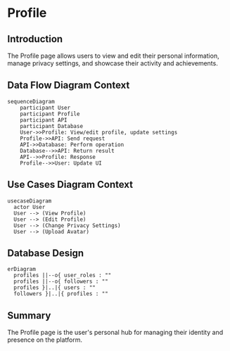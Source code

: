 # Profile

## Introduction
The Profile page allows users to view and edit their personal information, manage privacy settings, and showcase their activity and achievements.

## Data Flow Diagram Context
```mermaid
sequenceDiagram
    participant User
    participant Profile
    participant API
    participant Database
    User->>Profile: View/edit profile, update settings
    Profile->>API: Send request
    API->>Database: Perform operation
    Database-->>API: Return result
    API-->>Profile: Response
    Profile-->>User: Update UI
```

## Use Cases Diagram Context
```mermaid
usecaseDiagram
  actor User
  User --> (View Profile)
  User --> (Edit Profile)
  User --> (Change Privacy Settings)
  User --> (Upload Avatar)
```

## Database Design
```mermaid
erDiagram
  profiles ||--o{ user_roles : ""
  profiles ||--o{ followers : ""
  profiles }|..|{ users : ""
  followers }|..|{ profiles : ""
```

## Summary
The Profile page is the user's personal hub for managing their identity and presence on the platform. 